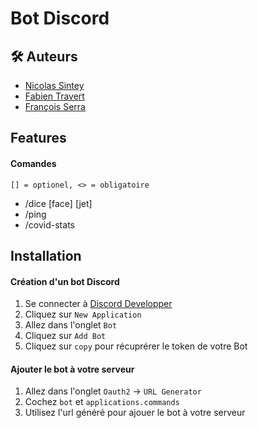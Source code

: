
# Bot Discord



## 🛠 Auteurs

- [Nicolas Sintey](https://www.github.com/idrunk65)
- [Fabien Travert](https://www.github.com/fabtra31)
- [François Serra](https://github.com/Machurui)


## Features


#### Comandes
`[] = optionel, <> = obligatoire`
- /dice [face] [jet]
- /ping
- /covid-stats

## Installation

#### Création d'un bot Discord

1. Se connecter à [Discord Developper](https://discord.com/developers/applications)
2. Cliquez sur `New Application`
3. Allez dans l'onglet `Bot`
4. Cliquez sur `Add Bot`
5. Cliquez sur `copy` pour récuprérer le token de votre Bot

#### Ajouter le bot à votre serveur
1. Allez dans l'onglet `Oauth2` -> `URL Generator`
2. Cochez `bot` et `applications.commands`
3. Utilisez l'url généré pour ajouer le bot à votre serveur

